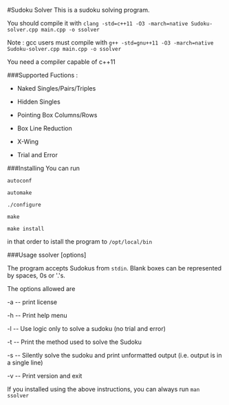 #Sudoku Solver
This is a sudoku solving program.

You should compile it with `clang -std=c++11 -O3 -march=native Sudoku-solver.cpp main.cpp -o ssolver` 

Note : gcc users must compile with `g++ -std=gnu++11 -O3 -march=native Sudoku-solver.cpp main.cpp -o ssolver`

You need a compiler capable of c++11

###Supported Fuctions :
* Naked Singles/Pairs/Triples

* Hidden Singles

* Pointing Box Columns/Rows

* Box Line Reduction

* X-Wing

* Trial and Error

###Installing
You can run 

`autoconf` 

`automake` 

`./configure`

`make` 

`make install` 

in that order to istall the program to `/opt/local/bin`

###Usage
ssolver [options] 

The program accepts Sudokus from `stdin`. Blank boxes can be represented by spaces, 0s or '.'s.

The options allowed are 

-a -- print license

-h -- Print help menu

-l -- Use logic only to solve a sudoku (no trial and error)

-t -- Print the method used to solve the Sudoku

-s -- Silently solve the sudoku and print unformatted output (i.e. output is in a single line)

-v -- Print version and exit

If you installed using the above instructions, you can always run `man ssolver`
